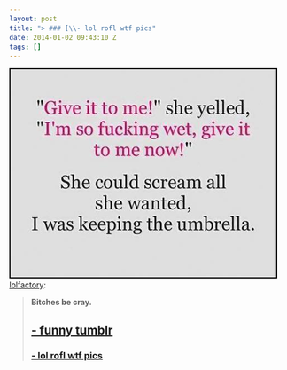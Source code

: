 ```yaml
---
layout: post
title: "> ### [\\- lol rofl wtf pics"
date: 2014-01-02 09:43:10 Z
tags: []
---
```

![](/media/2014/01/71951124722.png)
[lolfactory](http://lolfactory.tumblr.com/post/71493869959/bitches-be-cray-funny-tumblr-lol-rofl-wtf):

> **Bitches be cray.**  
> 
> [\- funny tumblr](http://lolfactory.tumblr.com)
> -----------------------------------------------
> 
>   
> 
> ### [\- lol rofl wtf pics](http://bit.ly/1baRfpl)
